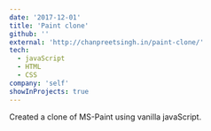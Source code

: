 ```yaml
---
date: '2017-12-01'
title: 'Paint clone'
github: ''
external: 'http://chanpreetsingh.in/paint-clone/'
tech:
  - javaScript
  - HTML
  - CSS
company: 'self'
showInProjects: true
---
```


Created a clone of MS-Paint using vanilla javaScript.
